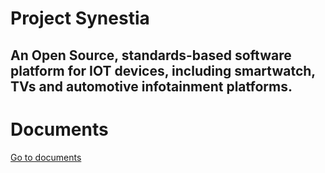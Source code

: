 # Project Synestia
## An Open Source, standards-based software platform for IOT devices, including smartwatch, TVs and automotive infotainment platforms.

# Documents
[Go to documents](https://github.com/SynestiaOS/docs)
